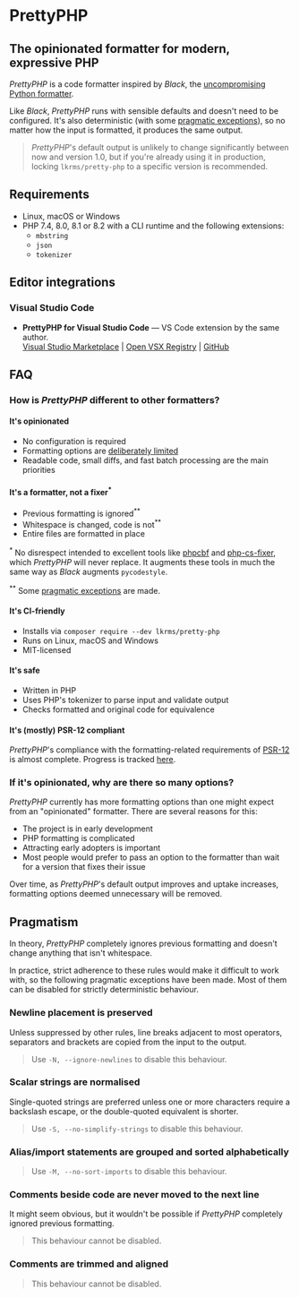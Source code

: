# PrettyPHP

## The opinionated formatter for modern, expressive PHP

*PrettyPHP* is a code formatter inspired by *Black*, the [uncompromising Python
formatter][Black].

Like *Black*, *PrettyPHP* runs with sensible defaults and doesn't need to be
configured. It's also deterministic (with some [pragmatic exceptions]), so no
matter how the input is formatted, it produces the same output.

> *PrettyPHP*'s default output is unlikely to change significantly between now
> and version 1.0, but if you're already using it in production, locking
> `lkrms/pretty-php` to a specific version is recommended.

## Requirements

- Linux, macOS or Windows
- PHP 7.4, 8.0, 8.1 or 8.2 with a CLI runtime and the following extensions:
  - `mbstring`
  - `json`
  - `tokenizer`

## Editor integrations

### Visual Studio Code

- **PrettyPHP for Visual Studio Code** — VS Code extension by the same author.  
  [Visual Studio Marketplace] | [Open VSX Registry] | [GitHub][vscode]

## FAQ

### How is *PrettyPHP* different to other formatters?

#### It's opinionated

- No configuration is required
- Formatting options are [deliberately limited][options]
- Readable code, small diffs, and fast batch processing are the main priorities

#### It's a formatter, not a fixer<sup>\*</sup>

- Previous formatting is ignored<sup>\*\*</sup>
- Whitespace is changed, code is not<sup>\*\*</sup>
- Entire files are formatted in place

<sup>\*</sup> No disrespect intended to excellent tools like [phpcbf] and
[php-cs-fixer], which *PrettyPHP* will never replace. It augments these tools in
much the same way as *Black* augments `pycodestyle`.

<sup>\*\*</sup> Some [pragmatic exceptions] are made.

#### It's CI-friendly

- Installs via `composer require --dev lkrms/pretty-php`
- Runs on Linux, macOS and Windows
- MIT-licensed

#### It's safe

- Written in PHP
- Uses PHP's tokenizer to parse input and validate output
- Checks formatted and original code for equivalence

#### It's (mostly) PSR-12 compliant

*PrettyPHP*'s compliance with the formatting-related requirements of [PSR-12] is
almost complete. Progress is tracked [here][PSR-12 issue].

### If it's opinionated, why are there so many options?

*PrettyPHP* currently has more formatting options than one might expect from an
"opinionated" formatter. There are several reasons for this:

- The project is in early development
- PHP formatting is complicated
- Attracting early adopters is important
- Most people would prefer to pass an option to the formatter than wait for a
  version that fixes their issue

Over time, as *PrettyPHP*'s default output improves and uptake increases,
formatting options deemed unnecessary will be removed.

## Pragmatism

In theory, *PrettyPHP* completely ignores previous formatting and doesn't change
anything that isn't whitespace.

In practice, strict adherence to these rules would make it difficult to work
with, so the following pragmatic exceptions have been made. Most of them can be
disabled for strictly deterministic behaviour.

### Newline placement is preserved

Unless suppressed by other rules, line breaks adjacent to most operators,
separators and brackets are copied from the input to the output.

> Use `-N, --ignore-newlines` to disable this behaviour.

### Scalar strings are normalised

Single-quoted strings are preferred unless one or more characters require a
backslash escape, or the double-quoted equivalent is shorter.

> Use `-S, --no-simplify-strings` to disable this behaviour.

### Alias/import statements are grouped and sorted alphabetically

> Use `-M, --no-sort-imports` to disable this behaviour.

### Comments beside code are never moved to the next line

It might seem obvious, but it wouldn't be possible if *PrettyPHP* completely
ignored previous formatting.

> This behaviour cannot be disabled.

### Comments are trimmed and aligned

> This behaviour cannot be disabled.


[Black]: https://github.com/psf/black
[Open VSX Registry]: https://open-vsx.org/extension/lkrms/pretty-php
[options]: #if-its-opinionated-why-are-there-so-many-options
[php-cs-fixer]: https://github.com/PHP-CS-Fixer/PHP-CS-Fixer
[phpcbf]: https://github.com/squizlabs/PHP_CodeSniffer
[pragmatic exceptions]: #pragmatism
[PSR-12]: https://www.php-fig.org/psr/psr-12/
[PSR-12 issue]: https://github.com/lkrms/pretty-php/issues/4
[Visual Studio Marketplace]: https://marketplace.visualstudio.com/items?itemName=lkrms.pretty-php
[vscode]: https://github.com/lkrms/vscode-pretty-php
